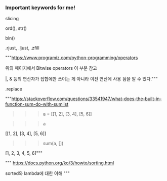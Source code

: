 ### Important keywords for me!

slicing

ord(), str()

bin()

.rjust, .ljust, .zfill

"""https://www.programiz.com/python-programming/operators

위의 페이지에서 Bitwise operators 이 부분 참고

|, & 등의 연산자가 집합에만 쓰이는 게 아니라 이진 연산에 사용 됨을 알 수 있다."""

.replace

"""https://stackoverflow.com/questions/33541947/what-does-the-built-in-function-sum-do-with-sumlist

>>> a = [[1, 2], [3, 4], [5, 6]]

>>> a

[[1, 2], [3, 4], [5, 6]]

>>> sum(a, [])

[1, 2, 3, 4, 5, 6]"""

"""
https://docs.python.org/ko/3/howto/sorting.html

sorted와 lambda에 대한 이해
"""
